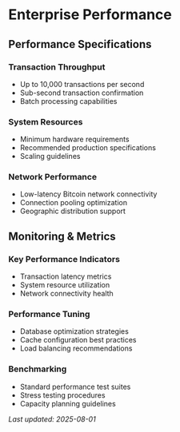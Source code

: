 # Enterprise Performance

## Performance Specifications

### Transaction Throughput

- Up to 10,000 transactions per second
- Sub-second transaction confirmation
- Batch processing capabilities

### System Resources

- Minimum hardware requirements
- Recommended production specifications
- Scaling guidelines

### Network Performance

- Low-latency Bitcoin network connectivity
- Connection pooling optimization
- Geographic distribution support

## Monitoring & Metrics

### Key Performance Indicators

- Transaction latency metrics
- System resource utilization
- Network connectivity health

### Performance Tuning

- Database optimization strategies
- Cache configuration best practices
- Load balancing recommendations

### Benchmarking

- Standard performance test suites
- Stress testing procedures
- Capacity planning guidelines

*Last updated: 2025-08-01*
